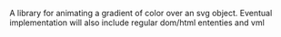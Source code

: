 A library for animating a  gradient of color over an svg object.
Eventual implementation will also include regular dom/html ententies and vml
